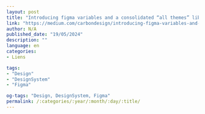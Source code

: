 ```yaml
---
layout: post
title: "Introducing figma variables and a consolidated “all themes” library!"
link: "https://medium.com/carbondesign/introducing-figma-variables-and-a-consolidated-all-themes-library-d4893d1b8920"
author: N/A
published_date: "19/05/2024"
description: ""
language: en
categories:
- Liens

tags:
- "Design"
- "DesignSystem"
- "Figma"

og-tags: "Design, DesignSystem, Figma"
permalink: /:categories/:year/:month/:day/:title/
---
```

